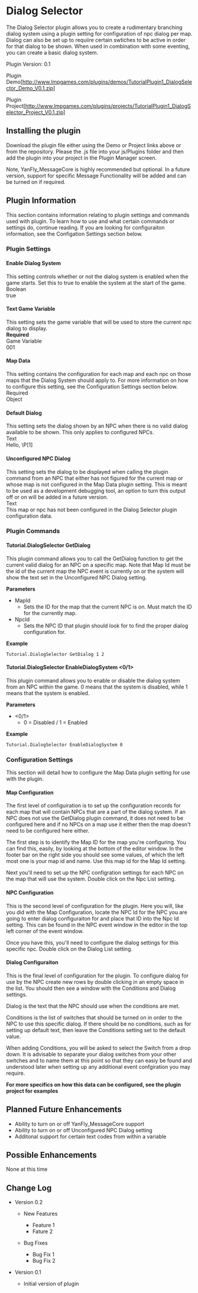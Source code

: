 # Dialog Selector

The Dialog Selector plugin allows you to create a rudimentary branching dialog system using a plugin setting for configuration of npc dialog per map.  Dialog can also be set up to requiire certain swtiches to be active in order for that dialog to be shown.  When used in combination with some eventing, you can create a basic dialog system.


Plugin Version: 0.1

Plugin Demo[http://www.lmpgames.com/plugins/demos/TutorialPlugin1_DialogSelector_Demo_V0.1.zip]

Plugin Project[http://www.lmpgames.com/plugins/projects/TutorialPlugin1_DialogSelector_Project_V0.1.zip]


## Installing the plugin
Download the plugin file either using the Demo or Project links above or from the repository.  Please the .js file into your js/Plugins folder and then add the plugin into your project in the Plugin Manager screen.

Note, YanFly_MessageCore is highly recommended but optional.  In a future version, support for specific Message Functionality will be added and can be turned on if required.


## Plugin Information
This section contains information relating to plugin settings and commands used with plugin.  To learn how to use and what certain commands or settings do, continue reading.  If you are looking for configuraiton information, see the Configation Settings section below.


### Plugin Settings

#### Enable Dialog System
This setting controls whether or not the dialog system is enabled when the game starts.  Set this to true to enable the system at the start of the game.  
Boolean  
true


#### Text Game Variable
This setting sets the game variable that will be used to store the current npc dialog to display.  
**Required**  
Game Variable  
001


#### Map Data
This setting contains the configuration for each map and each npc on those maps that the Dialog System should apply to.  For more information on how to configure this setting, see the Configuration Settings section below.  
Required  
Object


#### Default Dialog
This setting sets the dialog shown by an NPC when there is no valid dialog available to be shown.  This only applies to configured NPCs.  
Text  
Hello, \\P[1]


#### Unconfigured NPC Dialog
This setting sets the dialog to be displayed when calling the plugin command from an NPC that either has not figured for the current map or whose map is not configured in the Map Data plugin setting.  This is meant to be used as a development debugging tool, an option to turn this output off or on will be added in a future version.  
Text  
This map or npc has not been configured in the Dialog Selector plugin configuration data.



### Plugin Commands
#### Tutorial.DialogSelector GetDialog <MapId> <NpcId>
This plugin command allows you to call the GetDialog function to get the current valid dialog for an NPC on a specific map.  Note that Map Id must be the id of the current map the NPC event is currently on or the system will show the text set in the Unconfigured NPC Dialog setting.

**Parameters**
- MapId
  - Sets the ID for the map that the current NPC is on.  Must match the ID for the currently map.
- NpcId
  - Sets the NPC ID that plugin should look for to find the proper dialog configuration for.

**Example**  
```
Tutorial.DialogSelector GetDialog 1 2
```


#### Tutorial.DialogSelector EnableDialogSystem <0/1>
This plugin command allows you to enable or disable the dialog system from an NPC within the game.  0 means that the system is disabled, while 1 means that the system is enabled.

**Parameters**
- <0/1>
  - 0 = Disabled / 1 = Enabled
  
**Example**
```
Tutorial.DialogSelector EnableDialogSystem 0
```



### Configuration Settings
This section will detail how to configure the Map Data plugin setting for use with the plugin.

#### Map Configuration
The first level of configuiration is to set up the configuration records for each map that will contain NPCs that are a part of the dialog system.  If an NPC does not use the GetDialog plugin command, it does not need to be configured here and if no NPCs on a map use it either then the map doesn't need to be configured here either.

The first step is to identify the Map ID for the map you're configuring.  You can find this, easily, by looking at the bottom of the editor window.  In the footer bar on the right side you should see some values, of which the left most one is your map id and name.  Use this map id for the Map Id setting.

Next you'll need to set up the NPC configration settings for each NPC on the map that will use the system.  Double click on the Npc List setting.


#### NPC Configuration
This is the second level of configuration for the plugin.  Here you will, like you did with the Map Configuration, locate the NPC Id for the NPC you are going to enter dialog configuraiton for and place that ID into the Npc Id setting.  This can be found in the NPC event window in the editor in the top left corner of the event window.

Once you have this, you'll need to configure the dialog settings for this specific npc.  Double click on the Dialog List setting.


#### Dialog Configuraiton
This is the final level of configuration for the plugin.  To configure dialog for use by the NPC create new rows by double clicking in an empty space in the list.  You should then see a window with the Conditions and Dialog settings.

Dialog is the text that the NPC should use when the conditions are met.

Conditions is the list of switches that should be turned on in order to the NPC to use this specific dialog.  If there should be no conditions, such as for setting up default text, then leave the Conditions setting set to the default value.

When adding Conditions, you will be asked to select the Switch from a drop down.  It is advisable to separate your dialog switches from your other switches and to name them at this point so that they can easiy be found and understood later when setting up any additional event confgiration you may require.


**For more specifics on how this data can be configured, see the plugin project for examples**



## Planned Future Enhancements
- Ability to turn on or off YanFly_MessageCore support
- Ability to turn on or off Unconfigured NPC Dialog setting
- Additonal support for certain text codes from within a variable


## Possible Enhancements
None at this time


## Change Log
- Version 0.2
  - New Features
    - Feature 1
	- Fature 2
	
  - Bug Fixes
    - Bug Fix 1
	- Bug Fix 2
	
	
- Version 0.1
  - Initial version of plugin



